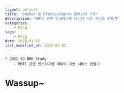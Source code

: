 ```yaml
---
layout: default
title: "Docker 로 ElasticSearch 클러스터 구성"
description: "MBTI 관련 인스타그램 데이터 기반 서비스 만들기"
categories:
    - Blog
tags:
    - Blog
date: 2022-03-02
last_modified_at: 2022-03-02
---
```

```
* 2022 1Q DMK Study
    - MBTI 관련 인스타그램 데이터 기반 서비스 만들기
```
# Wassup~